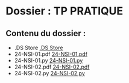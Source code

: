 # Dossier : TP PRATIQUE
 
 ## Contenu du dossier : 
- .DS Store [.DS Store](./.DS_Store)
- 24-NSI-01.pdf [24-NSI-01.pdf](./24-NSI-01.pdf)
- 24-NSI-01.py [24-NSI-01.py](./24-NSI-01.py)
- 24-NSI-02.pdf [24-NSI-02.pdf](./24-NSI-02.pdf)
- 24-NSI-02.py [24-NSI-02.py](./24-NSI-02.py)
